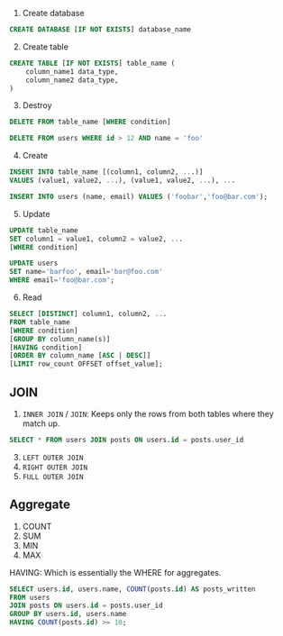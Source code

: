 1. Create database

```sql
CREATE DATABASE [IF NOT EXISTS] database_name
```

2. Create table

```sql
CREATE TABLE [IF NOT EXISTS] table_name (
    column_name1 data_type,
    column_name2 data_type,
)
```

3. Destroy

```sql
DELETE FROM table_name [WHERE condition]

DELETE FROM users WHERE id > 12 AND name = 'foo'
```

4. Create

```sql
INSERT INTO table_name [(column1, column2, ...)]
VALUES (value1, value2, ...), (value1, value2, ...), ...

INSERT INTO users (name, email) VALUES ('foobar','foo@bar.com');
```

5. Update

```sql
UPDATE table_name
SET column1 = value1, column2 = value2, ...
[WHERE condition]

UPDATE users
SET name='barfoo', email='bar@foo.com'
WHERE email='foo@bar.com';
```

6. Read

```sql
SELECT [DISTINCT] column1, column2, ...
FROM table_name
[WHERE condition]
[GROUP BY column_name(s)]
[HAVING condition]
[ORDER BY column_name [ASC | DESC]]
[LIMIT row_count OFFSET offset_value];
```

## JOIN

1. `INNER JOIN` / `JOIN`: Keeps only the rows from both tables where they match up.

```sql
SELECT * FROM users JOIN posts ON users.id = posts.user_id
```

3. `LEFT OUTER JOIN`
4. `RIGHT OUTER JOIN`
5. `FULL OUTER JOIN`

## Aggregate

1. COUNT
2. SUM
3. MIN
4. MAX

HAVING: Which is essentially the WHERE for aggregates.

```sql
SELECT users.id, users.name, COUNT(posts.id) AS posts_written
FROM users
JOIN posts ON users.id = posts.user_id
GROUP BY users.id, users.name
HAVING COUNT(posts.id) >= 10;
```
